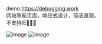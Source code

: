 demo:https://debugging.work<br>
网站导航页面，响应式设计，简洁直观。<br>
不支持IE🌝🌝🌝

![image](https://seek.moe/网站媒体/图片/debugging.work.demo1.png)
![image](https://seek.moe/网站媒体/图片/debugging.work.demo2.png)
